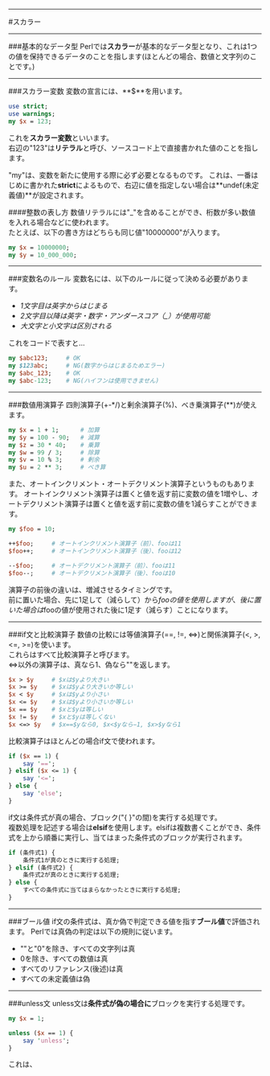 
---
#スカラー

---
###基本的なデータ型
Perlでは**スカラー**が基本的なデータ型となり、これは1つの値を保持できるデータのことを指します(ほとんどの場合、数値と文字列のことです。)  

---
###スカラー変数
変数の宣言には、**$**を用います。

```Perl
use strict;  
use warnings;  
my $x = 123;  
```

これを**スカラー変数**といいます。  
右辺の"123"は**リテラル**と呼び、ソースコード上で直接書かれた値のことを指します。  

"my"は、変数を新たに使用する際に必ず必要となるものです。
これは、一番はじめに書かれた**strict**によるもので、右辺に値を指定しない場合は**undef(未定義値)**が設定されます。

####整数の表し方
数値リテラルには"_"を含めることができ、桁数が多い数値を入れる場合などに使われます。  
たとえば、以下の書き方はどちらも同じ値"10000000"が入ります。

```Perl
my $x = 10000000;  
my $y = 10_000_000;
```

---
###変数名のルール
変数名には、以下のルールに従って決める必要があります。  

* *1文字目は英字からはじまる*
* *2文字目以降は英字・数字・アンダースコア（_）が使用可能*
* *大文字と小文字は区別される*

これをコードで表すと…

```Perl
my $abc123;     # OK
my $123abc;     # NG(数字からはじまるためエラー)
my $abc_123;	# OK
my $abc-123;	# NG(ハイフンは使用できません)
```

---
###数値用演算子
四則演算子(+-*/)と剰余演算子(%)、べき乗演算子(**)が使えます。

```Perl
my $x = 1 + 1;		# 加算
my $y = 100 - 90;	# 減算
my $z = 30 * 40;	# 乗算
my $w = 99 / 3;		# 除算
my $v = 10 % 3;		# 剰余
my $u = 2 ** 3;		# べき算
```

また、オートインクリメント・オートデクリメント演算子というものもあります。
オートインクリメント演算子は置くと値を返す前に変数の値を1増やし、オートデクリメント演算子は置くと値を返す前に変数の値を1減らすことができます。

```Perl
my $foo = 10;

++$foo;		# オートインクリメント演算子（前）、fooは11
$foo++;		# オートインクリメント演算子（後）、fooは12

--$foo;		# オートデクリメント演算子（前）、fooは11
$foo--;		# オートデクリメント演算子（後）、fooは10
```

演算子の前後の違いは、増減させるタイミングです。  
前に置いた場合、先に1足して（減らして）から$fooの値を使用しますが、後に置いた場合は$fooの値が使用された後に1足す（減らす）ことになります。

---
###if文と比較演算子
数値の比較には等値演算子(==, !=, <=>)と関係演算子(<, >, <=, >=)を使います。  
これらはすべて比較演算子と呼びます。  
<=>以外の演算子は、真なら1、偽なら""を返します。

```Perl
$x > $y		# $xは$yより大きい
$x >= $y	# $xは$yより大きいか等しい
$x < $y		# $xは$yより小さい
$x <= $y	# $xは$yより小さいか等しい
$x == $y	# $xと$yは等しい
$x != $y	# $xと$yは等しくない
$x <=> $y	# $x==$yなら0, $x<$yなら−1, $x>$yなら1
```

比較演算子はほとんどの場合if文で使われます。

```Perl
if ($x == 1) {
	say '==';
} elsif ($x <= 1) {
	say '<=';
} else {
	say 'else';
}
```

if文は条件式が真の場合、ブロック("{ }"の間)を実行する処理です。  
複数処理を記述する場合は**elsif**を使用します。elsifは複数書くことができ、条件式を上から順番に実行し、当てはまった条件式のブロックが実行されます。

```Perl
if (条件式1) {
	条件式1が真のときに実行する処理;
} elsif (条件式2) {
	条件式2が真のときに実行する処理;
} else {
	すべての条件式に当てはまらなかったときに実行する処理;
}
```

---
###ブール値
if文の条件式は、真か偽で判定できる値を指す**ブール値**で評価されます。
Perlでは真偽の判定は以下の規則に従います。

* ""と"0"を除き、すべての文字列は真
* 0を除き、すべての数値は真
* すべてのリファレンス(後述)は真
* すべての未定義値は偽

---
###unless文
unless文は**条件式が偽の場合に**ブロックを実行する処理です。

```Perl
my $x = 1;

unless ($x == 1) {
	say 'unless';
}
```
これは、